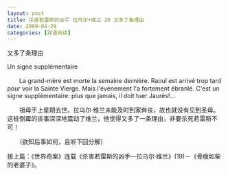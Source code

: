 ```yaml
---
layout: post
title: 杀害若雷斯的凶手 拉乌尔•维兰 20 又多了条理由
date: 2009-04-29
categories: [双语阅读]  
---
```


又多了条理由

Un signe supplémentaire

　　La grand-mère est morte la semaine dernière. Raoul est arrivé trop tard pour voir la Sainte Vierge. Mais l'événement l'a fortement ébranlé. C'est un signe supplémentaire: plus que jamais, il doit tuer Jaurès!...



　　祖母于上星期去世。拉乌尔·维兰未能及时到家奔丧，故也就没有见到圣母。这桩倒霉的丧事深深地震动了维兰，他觉得又多了一条理由，非要杀死若雷斯不可！



　　（欲知后事如何，且听下回分解）

接上篇：《世界奇案》连载《杀害若雷斯的凶手—拉乌尔·维兰》(19)－《骨瘦如柴的老婆子》。
